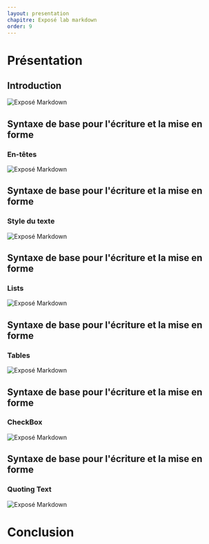 ```yaml
---
layout: presentation
chapitre: Exposé lab markdown
order: 9
---
```


# Présentation
<!-- new slide -->

## Introduction
![Exposé Markdown](/lab-markdown/3.Exposé-markdown/images/Introduction.png)

<!-- new slide -->
## Syntaxe de base pour l'écriture et la mise en forme
### En-têtes
![Exposé Markdown](/lab-markdown/3.Exposé-markdown/images/En_tetes.png)

<!-- new slide -->
## Syntaxe de base pour l'écriture et la mise en forme
### Style du texte
![Exposé Markdown](/lab-markdown/3.Exposé-markdown/images/Font.png)

<!-- new slide -->
## Syntaxe de base pour l'écriture et la mise en forme
### Lists
![Exposé Markdown](/lab-markdown/3.Exposé-markdown/images/List.png)

<!-- new slide -->
## Syntaxe de base pour l'écriture et la mise en forme
### Tables
![Exposé Markdown](/lab-markdown/3.Exposé-markdown/images/Table.jpg)

<!-- new slide -->
## Syntaxe de base pour l'écriture et la mise en forme
### CheckBox
![Exposé Markdown](/lab-markdown/3.Exposé-markdown/images/Checkbox.png)

<!-- new slide -->
## Syntaxe de base pour l'écriture et la mise en forme
### Quoting Text
![Exposé Markdown](/lab-markdown/3.Exposé-markdown/images/Quoting.png)
<!-- new slide -->

# Conclusion